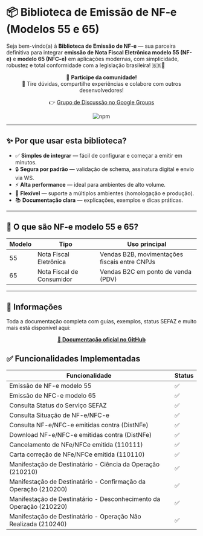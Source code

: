 # 📦 Biblioteca de Emissão de NF-e (Modelos 55 e 65)

Seja bem-vindo(a) à **Biblioteca de Emissão de NF-e** — sua parceira definitiva para integrar **emissão de Nota Fiscal Eletrônica modelo 55 (NF-e)** e **modelo 65 (NFC-e)** em aplicações modernas, com simplicidade, robustez e total conformidade com a legislação brasileira! 🇧🇷🚀

<div align="center">

📣 **Participe da comunidade!**  
💬 Tire dúvidas, compartilhe experiências e colabore com outros desenvolvedores!

👉 [Grupo de Discussão no Google Groups](https://groups.google.com/g/node-sped-nfe)

![npm](https://img.shields.io/npm/dw/node-sped-nfe)

</div>

---

## ✨ Por que usar esta biblioteca?

- ✅ **Simples de integrar** — fácil de configurar e começar a emitir em minutos.
- 🔒 **Segura por padrão** — validação de schema, assinatura digital e envio via WS.
- ⚡ **Alta performance** — ideal para ambientes de alto volume.
- 🧩 **Flexível** — suporte a múltiplos ambientes (homologação e produção).
- 📚 **Documentação clara** — explicações, exemplos e dicas práticas.

---

## 🧾 O que são NF-e modelo 55 e 65?

| Modelo | Tipo                         | Uso principal                                 |
|--------|------------------------------|-----------------------------------------------|
| 55     | Nota Fiscal Eletrônica       | Vendas B2B, movimentações fiscais entre CNPJs |
| 65     | Nota Fiscal de Consumidor    | Vendas B2C em ponto de venda (PDV)            |

---

## 📌 Informações
Toda a documentação completa com guias, exemplos, status SEFAZ e muito mais está disponível aqui:
<div align="center">
<a href="https://github.com/kalmonv/node-sped-nfe/tree/main/docs">
  🧾 <strong>Documentação oficial no GitHub</strong>
</a>
</div>

## ✅ Funcionalidades Implementadas
| Funcionalidade                         | Status |
|-----------------------------------------|--------|
| Emissão de NF-e modelo 55               | ✅     |
| Emissão de NFC-e modelo 65              | ✅     |
| Consulta Status do Serviço SEFAZ       | ✅     |
| Consulta Situação de NF-e/NFC-e         | ✅     |
| Consulta NF-e/NFC-e emitidas contra (DistNFe)  | ✅     |
| Download NF-e/NFC-e emitidas contra (DistNFe)  | ✅     |
| Cancelamento de NFe/NFCe emitida (110111) | ✅ |
| Carta correção de NFe/NFCe emitida (110110) | ✅ |
| Manifestação de Destinatário - Ciência da Operação (210210) | ✅ |
| Manifestação de Destinatário - Confirmação da Operação (210200) | ✅ |
| Manifestação de Destinatário - Desconhecimento da Operação (210220) | ✅ |
| Manifestação de Destinatário - Operação Não Realizada (210240) | ✅ |